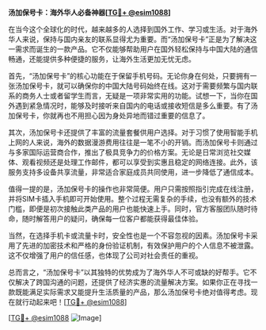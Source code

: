 **汤加保号卡：海外华人必备神器[[TG💪+ @esim1088](https://t.me/s/esim1088)]**

在当今这个全球化的时代，越来越多的人选择到国外工作、学习或生活。对于海外华人来说，保持与国内亲友的联系显得尤为重要。而“汤加保号卡”正是为了解决这一需求而诞生的一款产品。它不仅能够帮助用户在国外轻松保持与中国大陆的通信畅通，还能提供多种便捷的服务，让海外生活更加无忧无虑。

首先，“汤加保号卡”的核心功能在于保留手机号码。无论你身在何处，只要拥有一张汤加保号卡，就可以确保你的中国大陆号码始终在线。这对于需要频繁与国内联系的商务人士或者留学生而言，无疑是一项非常实用的功能。试想一下，当你在国外遇到紧急情况时，能够及时接听来自国内的电话或接收短信是多么重要。有了汤加保号卡，你就再也不用担心因为身处异地而错过重要的信息了。

其次，汤加保号卡还提供了丰富的流量套餐供用户选择。对于习惯了使用智能手机上网的人来说，海外的数据漫游费用往往是一笔不小的开销。而汤加保号卡则通过与多家国际运营商合作，推出了极具竞争力的价格方案。无论是日常浏览社交媒体、观看视频还是处理工作邮件，都可以享受到实惠且稳定的网络连接。此外，该服务支持多设备共享流量，非常适合家庭成员共同使用，进一步降低了通信成本。

值得一提的是，汤加保号卡的操作也非常简便。用户只需按照指引完成在线注册，并将SIM卡插入手机即可开始使用。整个过程无需复杂的手续，也没有额外的技术门槛，即便是初次接触此类产品的用户也能快速上手。同时，官方客服团队随时待命，随时解答用户的疑问，确保每一位客户都能获得最佳体验。

当然，在选择手机卡或流量卡时，安全性也是一个不容忽视的因素。汤加保号卡采用了先进的加密技术和严格的身份验证机制，有效保护用户的个人信息不被泄露。这不仅增强了用户的信任感，也体现了公司对社会责任的重视。

总而言之，“汤加保号卡”以其独特的优势成为了海外华人不可或缺的好帮手。它不仅解决了跨国沟通的问题，还提供了经济实惠的流量解决方案。如果你正在寻找一款既能满足实际需求又能提升生活质量的产品，那么汤加保号卡绝对值得考虑。现在就行动起来吧！[[TG💪+ @esim1088](https://t.me/s/esim1088)]

[[TG💪+ @esim1088](https://t.me/s/esim1088) ![Image](https://i.postimg.cc/4NQfJmqS/Snipaste-2025-05-13-00-14-12.png)]